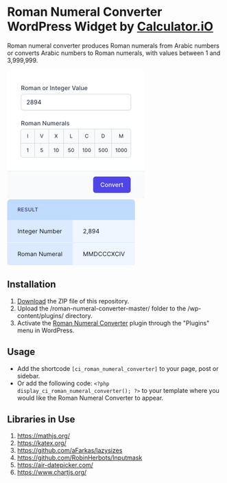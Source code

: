 # Roman Numeral Converter WordPress Widget by [Calculator.iO](https://www.calculator.io/ "Calculator.iO Homepage")

Roman numeral converter produces Roman numerals from Arabic numbers or converts Arabic numbers to Roman numerals, with values between 1 and 3,999,999.

![Roman Numeral Converter Input Form](/assets/images/screenshot-1.png "Roman Numeral Converter Input Form")
![Roman Numeral Converter Calculation Results](/assets/images/screenshot-2.png "Roman Numeral Converter Calculation Results")

## Installation

1. [Download](https://github.com/pub-calculator-io/age-calculator/archive/refs/heads/master.zip) the ZIP file of this repository.
2. Upload the /roman-numeral-converter-master/ folder to the /wp-content/plugins/ directory.
3. Activate the [Roman Numeral Converter](https://www.calculator.io/roman-numeral-converter/ "Roman Numeral Converter Homepage") plugin through the "Plugins" menu in WordPress.

## Usage
* Add the shortcode `[ci_roman_numeral_converter]` to your page, post or sidebar.
* Or add the following code: `<?php display_ci_roman_numeral_converter(); ?>` to your template where you would like the Roman Numeral Converter to appear.

## Libraries in Use
1. https://mathjs.org/
2. https://katex.org/
3. https://github.com/aFarkas/lazysizes
4. https://github.com/RobinHerbots/Inputmask
5. https://air-datepicker.com/
6. https://www.chartjs.org/
